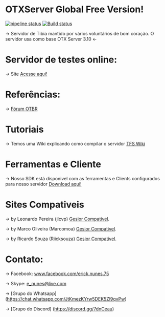 # OTXServer Global Free Version!  
[![pipeline status](https://github.com/malucooo/otxserver-new/badges/master/pipeline.svg)](https://github.com/malucooo/otxserver-new/commits/master)
[![Build status](https://ci.appveyor.com/api/projects/status/uel8kgjtmkfa9m75?svg=true)](https://ci.appveyor.com/project/malucooo/otxserver-new) 

-> Servidor de Tibia mantido por vários voluntários de  bom coração. O servidor usa como base OTX Server 3.10 <- 

# Servidor de testes online:
-> Site [Acesse aqui!](http://www.otserv.com.br)

# Referências:
-> [Fórum OTBR](http://www.otserv.com.br)

# Tutoriais
-> Temos uma Wiki explicando como compilar o servidor  [TFS Wiki](https://github.com/otland/forgottenserver/wiki/Compiling)

# Ferramentas e Cliente
-> Nosso SDK está disponivel com as ferramentas e Clients configurados para nosso servidor [Download aqui!](https://gitlab.com/guilhermesidney/cliente10/-/archive/master/cliente10-master.zip)

# Sites Compativeis
-> by Leonardo Pereira (jlcvp) [Gesior Compativel](https://github.com/jlcvp/GesiorMonteiro/archive/master.zip).

-> by Marco Oliveira (Marcomoa) [Gesior Compativel](https://github.com/marcomoa/Gesior-AAC/archive/master.zip).

-> by Ricardo Souza (Riicksouza) [Gesior Compativel](https://github.com/Riicksouzaa/TheRealGesiorFerobra/archive/master.zip).

# Contato:
-> Facebook: www.facebook.com/erick.nunes.75

-> Skype: e_nunes@live.com

-> [Grupo do Whatsapp] (https://chat.whatsapp.com/JtKmezKYrw5DEK5Zl9qvPw)

-> [Grupo do Discord] (https://discord.gg/7dnCeau)

